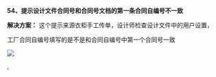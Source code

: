 <a name="bookmark53"></a>**54、提示设计文件合同号和合同号文档的第一条合同自编号不一致**

**解决方案：** 这个提示来源衣柜手工传单，设计师检查设计文件中的用户设置，

工厂合同自编号填写的是不是和合同自编号中第一个合同号一致


![](Aspose.Words.e73c43fe-fde1-4168-803d-975613665666.057.jpeg)

















,

